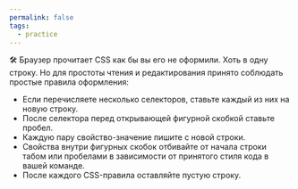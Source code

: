 ```yaml
---
permalink: false
tags:
  - practice
---
```



🛠 Браузер прочитает CSS как бы вы его не оформили. Хоть в одну строку. Но для простоты чтения и редактирования принято соблюдать простые правила оформления:

- Если перечисляете несколько селекторов, ставьте каждый из них на новую строку.
- После селектора перед открывающей фигурной скобкой ставьте пробел.
- Каждую пару свойство-значение пишите с новой строки.
- Свойства внутри фигурных скобок отбивайте от начала строки табом или пробелами в зависимости от принятого стиля кода в вашей команде.
- После каждого CSS-правила оставляйте пустую строку.
